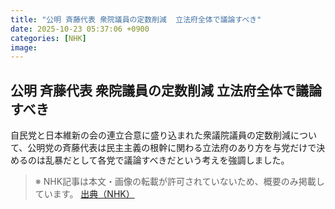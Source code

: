 ```yaml
---
title: "公明 斉藤代表 衆院議員の定数削減  立法府全体で議論すべき"
date: 2025-10-23 05:37:06 +0900
categories: [NHK]
image: 
---
```

## 公明 斉藤代表 衆院議員の定数削減  立法府全体で議論すべき

自民党と日本維新の会の連立合意に盛り込まれた衆議院議員の定数削減について、公明党の斉藤代表は民主主義の根幹に関わる立法府のあり方を与党だけで決めるのは乱暴だとして各党で議論すべきだという考えを強調しました。

> ※ NHK記事は本文・画像の転載が許可されていないため、概要のみ掲載しています。
[出典（NHK）](http://www3.nhk.or.jp/news/html/20251023/k10014956941000.html)
